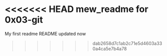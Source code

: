 <<<<<<< HEAD
mew_readme for 0x03-git
=======
My first readme
README updated now
>>>>>>> dab2658d7c1ab2c71e5d4603a330a4ca5e7b4a78
